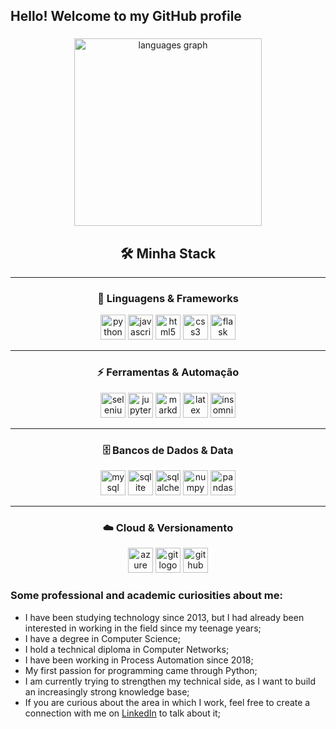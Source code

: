 <h2 align="left">Hello! Welcome to my GitHub profile</h2>

###

<div align="center">
  <img src="https://github-readme-stats.vercel.app/api/top-langs?username=ViniMMartins&locale=en&hide_title=true&layout=compact&card_width=320&langs_count=5&theme=dark&hide_border=true&order=2" height="300" alt="languages graph"  />
</div>

###

<div align="center">

## 🛠️ Minha Stack

---

### 🐍 Linguagens & Frameworks
<img src="https://cdn.jsdelivr.net/gh/devicons/devicon/icons/python/python-original.svg" height="40" alt="python logo"/>
<img src="https://cdn.jsdelivr.net/gh/devicons/devicon/icons/javascript/javascript-original.svg" height="40" alt="javascript logo"/>
<img src="https://cdn.jsdelivr.net/gh/devicons/devicon/icons/html5/html5-original.svg" height="40" alt="html5 logo"/>
<img src="https://cdn.jsdelivr.net/gh/devicons/devicon/icons/css3/css3-original.svg" height="40" alt="css3 logo"/>
<img src="https://cdn.jsdelivr.net/gh/devicons/devicon/icons/flask/flask-original.svg" height="40" alt="flask logo"/>

---

### ⚡ Ferramentas & Automação
<img src="https://cdn.jsdelivr.net/gh/devicons/devicon/icons/selenium/selenium-original.svg" height="40" alt="selenium logo"/>
<img src="https://cdn.jsdelivr.net/gh/devicons/devicon/icons/jupyter/jupyter-original.svg" height="40" alt="jupyter logo"/>
<img src="https://cdn.jsdelivr.net/gh/devicons/devicon/icons/markdown/markdown-original.svg" height="40" alt="markdown logo"/>
<img src="https://cdn.jsdelivr.net/gh/devicons/devicon/icons/latex/latex-original.svg" height="40" alt="latex logo"/>
<img src="https://cdn.jsdelivr.net/gh/devicons/devicon/icons/insomnia/insomnia-original.svg" height="40" alt="insomnia logo"/>

---

### 🗄️ Bancos de Dados & Data
<img src="https://cdn.jsdelivr.net/gh/devicons/devicon/icons/mysql/mysql-original.svg" height="40" alt="mysql logo"/>
<img src="https://cdn.jsdelivr.net/gh/devicons/devicon/icons/sqlite/sqlite-original.svg" height="40" alt="sqlite logo"/>
<img src="https://cdn.jsdelivr.net/gh/devicons/devicon/icons/sqlalchemy/sqlalchemy-original.svg" height="40" alt="sqlalchemy logo"/>
<img src="https://cdn.jsdelivr.net/gh/devicons/devicon/icons/numpy/numpy-original.svg" height="40" alt="numpy logo"/>
<img src="https://cdn.jsdelivr.net/gh/devicons/devicon/icons/pandas/pandas-original.svg" height="40" alt="pandas logo"/>

---

### ☁️ Cloud & Versionamento
<img src="https://cdn.jsdelivr.net/gh/devicons/devicon/icons/azure/azure-original.svg" height="40" alt="azure logo"/>
<img src="https://cdn.jsdelivr.net/gh/devicons/devicon/icons/git/git-original.svg" height="40" alt="git logo"/>
<img src="https://cdn.jsdelivr.net/gh/devicons/devicon/icons/github/github-original.svg" height="40" alt="github logo"/>

</div>

###

### Some professional and academic curiosities about me:

- I have been studying technology since 2013, but I had already been interested in working in the field since my teenage years;
- I have a degree in Computer Science;
- I hold a technical diploma in Computer Networks;
- I have been working in Process Automation since 2018;
- My first passion for programming came through Python;
- I am currently trying to strengthen my technical side, as I want to build an increasingly strong knowledge base;
- If you are curious about the area in which I work, feel free to create a connection with me on [LinkedIn](https://www.linkedin.com/in/vinicius-m-martins/) to talk about it;
